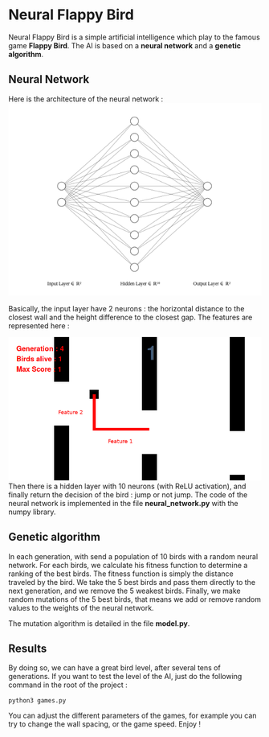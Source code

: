 
# Neural Flappy Bird

Neural Flappy Bird is a simple artificial intelligence which play to the famous game **Flappy Bird**. The AI is based on a **neural network** and a **genetic algorithm**. 

## Neural Network
Here is the architecture of the neural network :
![enter image description here](https://raw.githubusercontent.com/uyalcin/Neural-Flappy-Bird/master/screenshots/nn.png)

Basically, the input layer have 2 neurons : the horizontal distance to the closest wall and the height difference to the closest gap. The features are represented here :

![enter image description here](https://raw.githubusercontent.com/uyalcin/Neural-Flappy-Bird/master/screenshots/1.png)
Then there is a hidden layer with 10 neurons (with ReLU activation), and finally return the decision of the bird : jump or not jump.
The code of the neural network is implemented in the file **neural_network.py** with the numpy library. 

## Genetic algorithm

In each generation, with send a population of 10 birds with a random neural network. For each birds, we calculate his fitness function to determine a ranking of the best birds. The fitness function is simply the distance traveled by the bird. We take the 5 best birds and pass them directly to the next generation, and we remove the 5 weakest birds. Finally, we make random mutations of the 5 best birds, that means we add or remove random values to the weights of the neural network.

The mutation algorithm is detailed in the file **model.py**.

## Results

By doing so, we can have a great bird level, after several tens of generations.
If you want to test the level of the AI, just do the following command in the root of the project :

    python3 games.py

You can adjust the different parameters of the games, for example you can try to change the wall spacing,
or the game speed. Enjoy !

